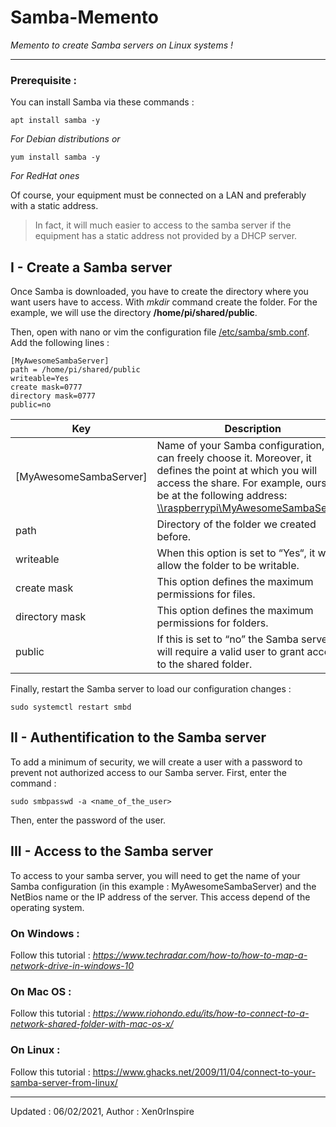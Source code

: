 # Samba-Memento
<i>Memento to create Samba servers on Linux systems ! </i>
__________

### Prerequisite : 

You can install Samba via these commands :

```
apt install samba -y
```
<i>For Debian distributions or</i>
```
yum install samba -y
```
<i>For RedHat ones</i>

Of course, your equipment must be connected on a LAN and preferably with a static address.

>In fact, it will much easier to access to the samba server if the equipment has a static address not provided by a DHCP server.

## I - Create a Samba server

Once Samba is downloaded, you have to create the directory where you want users have to access. With *mkdir* command create the folder. For the example, we will use the directory <b>/home/pi/shared/public</b>.

Then, open with nano or vim the configuration file <u>/etc/samba/smb.conf</u>.
Add the following lines : 

```
[MyAwesomeSambaServer]
path = /home/pi/shared/public
writeable=Yes
create mask=0777
directory mask=0777
public=no

```

Key | Description |
--- | --- |
[MyAwesomeSambaServer]| Name of your Samba configuration, you can freely choose it. Moreover, it defines the point at which you will access the share. For example, ours will be at the following address: <u>\\\raspberrypi\\MyAwesomeSambaServer</u>. |
path| Directory of the folder we created before. |
writeable| When this option is set to “Yes“, it will allow the folder to be writable. |
create mask| This option defines the maximum permissions for files. |
directory mask| This option defines the maximum permissions for folders. |
public| If this is set to “no” the Samba server will require a valid user to grant access to the shared folder. |

Finally, restart the Samba server to load our configuration changes :
```
sudo systemctl restart smbd
```

## II - Authentification to the Samba server

To add a minimum of security, we will create a user with a password to prevent not authorized access to our Samba server. First, enter the command :

```
sudo smbpasswd -a <name_of_the_user>
```

Then, enter the password of the user.

## III - Access to the Samba server

To access to your samba server, you will need to get the name of your Samba configuration (in this example : MyAwesomeSambaServer) and the NetBios name or the IP address of the server. This access depend of the operating system.


### On Windows :

Follow this tutorial : <i>https://www.techradar.com/how-to/how-to-map-a-network-drive-in-windows-10</i>


### On Mac OS : 

Follow this tutorial : <i>https://www.riohondo.edu/its/how-to-connect-to-a-network-shared-folder-with-mac-os-x/</i>


### On Linux :

Follow this tutorial : https://www.ghacks.net/2009/11/04/connect-to-your-samba-server-from-linux/

__________
Updated : 06/02/2021, Author : Xen0rInspire
